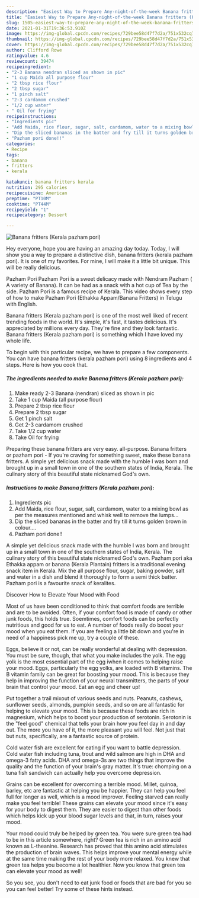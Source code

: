 ```yaml
---
description: "Easiest Way to Prepare Any-night-of-the-week Banana fritters (Kerala pazham pori)"
title: "Easiest Way to Prepare Any-night-of-the-week Banana fritters (Kerala pazham pori)"
slug: 1505-easiest-way-to-prepare-any-night-of-the-week-banana-fritters-kerala-pazham-pori
date: 2021-01-31T19:36:53.910Z
image: https://img-global.cpcdn.com/recipes/729bee58d47f7d2a/751x532cq70/banana-fritters-kerala-pazham-pori-recipe-main-photo.jpg
thumbnail: https://img-global.cpcdn.com/recipes/729bee58d47f7d2a/751x532cq70/banana-fritters-kerala-pazham-pori-recipe-main-photo.jpg
cover: https://img-global.cpcdn.com/recipes/729bee58d47f7d2a/751x532cq70/banana-fritters-kerala-pazham-pori-recipe-main-photo.jpg
author: Clifford Rowe
ratingvalue: 4.6
reviewcount: 39474
recipeingredient:
- "2-3 Banana nendran sliced as shown in pic"
- "1 cup Maida all purpose flour"
- "2 tbsp rice flour"
- "2 tbsp sugar"
- "1 pinch salt"
- "2-3 cardamom crushed"
- "1/2 cup water"
- " Oil for frying"
recipeinstructions:
- "Ingredients pic"
- "Add Maida, rice flour, sugar, salt, cardamom, water to a mixing bowl as per the measures mentioned and whisk well to remove the lumps..."
- "Dip the sliced bananas in the batter and fry till it turns golden brown in colour...."
- "Pazham pori done!!"
categories:
- Recipe
tags:
- banana
- fritters
- kerala

katakunci: banana fritters kerala 
nutrition: 295 calories
recipecuisine: American
preptime: "PT10M"
cooktime: "PT44M"
recipeyield: "1"
recipecategory: Dessert

---
```



![Banana fritters (Kerala pazham pori)](https://img-global.cpcdn.com/recipes/729bee58d47f7d2a/751x532cq70/banana-fritters-kerala-pazham-pori-recipe-main-photo.jpg)

Hey everyone, hope you are having an amazing day today. Today, I will show you a way to prepare a distinctive dish, banana fritters (kerala pazham pori). It is one of my favorites. For mine, I will make it a little bit unique. This will be really delicious.

Pazham Pori Pazham Pori is a sweet delicacy made with Nendram Pazham ( A variety of Banana). It can be had as a snack with a hot cup of Tea by the side. Pazham Pori is a famous recipe of Kerala. This video shows every step of how to make Pazham Pori (Ethakka Appam/Banana Fritters) in Telugu with English.

Banana fritters (Kerala pazham pori) is one of the most well liked of recent trending foods in the world. It's simple, it's fast, it tastes delicious. It's appreciated by millions every day. They're fine and they look fantastic. Banana fritters (Kerala pazham pori) is something which I have loved my whole life.


To begin with this particular recipe, we have to prepare a few components. You can have banana fritters (kerala pazham pori) using 8 ingredients and 4 steps. Here is how you cook that.

<!--inarticleads1-->

##### The ingredients needed to make Banana fritters (Kerala pazham pori):

1. Make ready 2-3 Banana (nendran) sliced as shown in pic
1. Take 1 cup Maida (all purpose flour)
1. Prepare 2 tbsp rice flour
1. Prepare 2 tbsp sugar
1. Get 1 pinch salt
1. Get 2-3 cardamom crushed
1. Take 1/2 cup water
1. Take  Oil for frying


Preparing these banana fritters are very easy. all-purpose. Banana fritters or pazham pori - If you&#39;re craving for something sweet, make these banana fritters. A simple yet delicious snack made with the humble I was born and brought up in a small town in one of the southern states of India, Kerala. The culinary story of this beautiful state nicknamed God&#39;s own. 

<!--inarticleads2-->

##### Instructions to make Banana fritters (Kerala pazham pori):

1. Ingredients pic
1. Add Maida, rice flour, sugar, salt, cardamom, water to a mixing bowl as per the measures mentioned and whisk well to remove the lumps...
1. Dip the sliced bananas in the batter and fry till it turns golden brown in colour....
1. Pazham pori done!!


A simple yet delicious snack made with the humble I was born and brought up in a small town in one of the southern states of India, Kerala. The culinary story of this beautiful state nicknamed God&#39;s own. Pazham pori aka Ethakka appam or banana (Kerala Plantain) fritters is a traditional evening snack item in Kerala. Mix the all purpose flour, sugar, baking powder, salt and water in a dish and blend it thoroughly to form a semi thick batter. Pazham pori is a favourite snack of keralites. 

Discover How to Elevate Your Mood with Food


Most of us have been conditioned to think that comfort foods are terrible and are to be avoided. Often, if your comfort food is made of candy or other junk foods, this holds true. Soemtimes, comfort foods can be perfectly nutritious and good for us to eat. A number of foods really do boost your mood when you eat them. If you are feeling a little bit down and you're in need of a happiness pick me up, try a couple of these.

Eggs, believe it or not, can be really wonderful at dealing with depression. You must be sure, though, that what you make includes the yolk. The egg yolk is the most essential part of the egg iwhen it comes to helping raise your mood. Eggs, particularly the egg yolks, are loaded with B vitamins. The B vitamin family can be great for boosting your mood. This is because they help in improving the function of your neural transmitters, the parts of your brain that control your mood. Eat an egg and cheer up!

Put together a trail mixout of various seeds and nuts. Peanuts, cashews, sunflower seeds, almonds, pumpkin seeds, and so on are all fantastic for helping to elevate your mood. This is because these foods are rich in magnesium, which helps to boost your production of serotonin. Serotonin is the "feel good" chemical that tells your brain how you feel day in and day out. The more you have of it, the more pleasant you will feel. Not just that but nuts, specifically, are a fantastic source of protein.

Cold water fish are excellent for eating if you want to battle depression. Cold water fish including tuna, trout and wild salmon are high in DHA and omega-3 fatty acids. DHA and omega-3s are two things that improve the quality and the function of your brain's gray matter. It's true: chomping on a tuna fish sandwich can actually help you overcome depression. 

Grains can be excellent for overcoming a terrible mood. Millet, quinoa, barley, etc are fantastic at helping you be happier. They can help you feel full for longer as well, which is a mood improver. Feeling starved can really make you feel terrible! These grains can elevate your mood since it's easy for your body to digest them. They are easier to digest than other foods which helps kick up your blood sugar levels and that, in turn, raises your mood.

Your mood could truly be helped by green tea. You were sure green tea had to be in this article somewhere, right? Green tea is rich in an amino acid known as L-theanine. Research has proved that this amino acid stimulates the production of brain waves. This helps improve your mental energy while at the same time making the rest of your body more relaxed. You knew that green tea helps you become a lot healthier. Now you know that green tea can elevate your mood as well!

So you see, you don't need to eat junk food or foods that are bad for you so you can feel better! Try  some  of  these  hints  instead.

